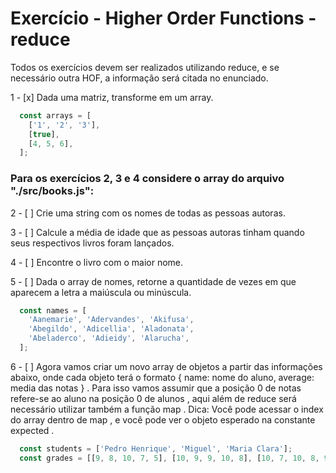 # Exercício - Higher Order Functions - reduce

Todos os exercícios devem ser realizados utilizando reduce, e se necessário outra HOF, a informação será citada no enunciado.

1 - [x] Dada uma matriz, transforme em um array.

```js
  const arrays = [
    ['1', '2', '3'],
    [true],
    [4, 5, 6],
  ];
```
### Para os exercícios 2, 3 e 4 considere o array do arquivo "./src/books.js":

2 - [ ]  Crie uma string com os nomes de todas as pessoas autoras.

3 - [ ] Calcule a média de idade que as pessoas autoras tinham quando seus respectivos livros foram lançados.

4 - [ ] Encontre o livro com o maior nome.

5 - [ ] Dada o array de nomes, retorne a quantidade de vezes em que aparecem a letra a maiúscula ou minúscula.

```js
  const names = [
    'Aanemarie', 'Adervandes', 'Akifusa',
    'Abegildo', 'Adicellia', 'Aladonata',
    'Abeladerco', 'Adieidy', 'Alarucha',
  ];
```

6 - [ ] Agora vamos criar um novo array de objetos a partir das informações abaixo, onde cada objeto terá o formato { name: nome do aluno, average: media das notas } . Para isso vamos assumir que a posição 0 de notas refere-se ao aluno na posição 0 de alunos , aqui além de reduce será necessário utilizar também a função map . Dica: Você pode acessar o index do array dentro de map , e você pode ver o objeto esperado na constante expected .

```js
  const students = ['Pedro Henrique', 'Miguel', 'Maria Clara'];
  const grades = [[9, 8, 10, 7, 5], [10, 9, 9, 10, 8], [10, 7, 10, 8, 9]];
```